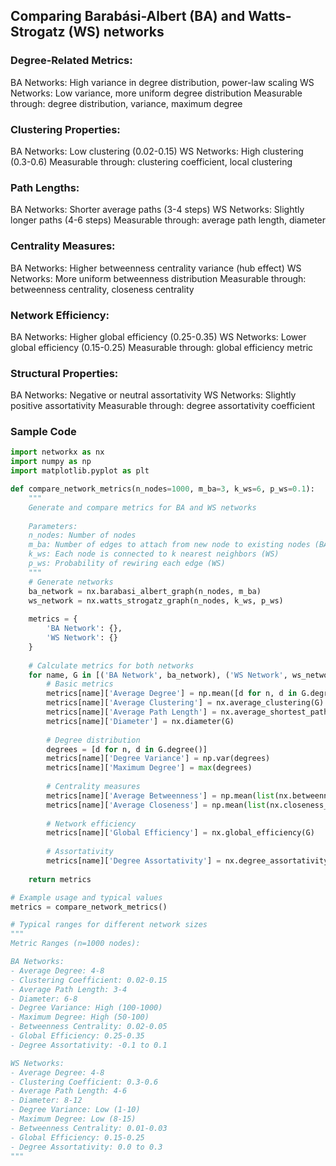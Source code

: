## Comparing Barabási-Albert (BA) and Watts-Strogatz (WS) networks


### Degree-Related Metrics:

BA Networks: High variance in degree distribution, power-law scaling
WS Networks: Low variance, more uniform degree distribution
Measurable through: degree distribution, variance, maximum degree


### Clustering Properties:

BA Networks: Low clustering (0.02-0.15)
WS Networks: High clustering (0.3-0.6)
Measurable through: clustering coefficient, local clustering


### Path Lengths:

BA Networks: Shorter average paths (3-4 steps)
WS Networks: Slightly longer paths (4-6 steps)
Measurable through: average path length, diameter


### Centrality Measures:

BA Networks: Higher betweenness centrality variance (hub effect)
WS Networks: More uniform betweenness distribution
Measurable through: betweenness centrality, closeness centrality


### Network Efficiency:

BA Networks: Higher global efficiency (0.25-0.35)
WS Networks: Lower global efficiency (0.15-0.25)
Measurable through: global efficiency metric


### Structural Properties:

BA Networks: Negative or neutral assortativity
WS Networks: Slightly positive assortativity
Measurable through: degree assortativity coefficient

### Sample Code

```python
import networkx as nx
import numpy as np
import matplotlib.pyplot as plt

def compare_network_metrics(n_nodes=1000, m_ba=3, k_ws=6, p_ws=0.1):
    """
    Generate and compare metrics for BA and WS networks
    
    Parameters:
    n_nodes: Number of nodes
    m_ba: Number of edges to attach from new node to existing nodes (BA)
    k_ws: Each node is connected to k nearest neighbors (WS)
    p_ws: Probability of rewiring each edge (WS)
    """
    # Generate networks
    ba_network = nx.barabasi_albert_graph(n_nodes, m_ba)
    ws_network = nx.watts_strogatz_graph(n_nodes, k_ws, p_ws)
    
    metrics = {
        'BA Network': {},
        'WS Network': {}
    }
    
    # Calculate metrics for both networks
    for name, G in [('BA Network', ba_network), ('WS Network', ws_network)]:
        # Basic metrics
        metrics[name]['Average Degree'] = np.mean([d for n, d in G.degree()])
        metrics[name]['Average Clustering'] = nx.average_clustering(G)
        metrics[name]['Average Path Length'] = nx.average_shortest_path_length(G)
        metrics[name]['Diameter'] = nx.diameter(G)
        
        # Degree distribution
        degrees = [d for n, d in G.degree()]
        metrics[name]['Degree Variance'] = np.var(degrees)
        metrics[name]['Maximum Degree'] = max(degrees)
        
        # Centrality measures
        metrics[name]['Average Betweenness'] = np.mean(list(nx.betweenness_centrality(G).values()))
        metrics[name]['Average Closeness'] = np.mean(list(nx.closeness_centrality(G).values()))
        
        # Network efficiency
        metrics[name]['Global Efficiency'] = nx.global_efficiency(G)
        
        # Assortativity
        metrics[name]['Degree Assortativity'] = nx.degree_assortativity_coefficient(G)
    
    return metrics

# Example usage and typical values
metrics = compare_network_metrics()

# Typical ranges for different network sizes
"""
Metric Ranges (n=1000 nodes):

BA Networks:
- Average Degree: 4-8
- Clustering Coefficient: 0.02-0.15
- Average Path Length: 3-4
- Diameter: 6-8
- Degree Variance: High (100-1000)
- Maximum Degree: High (50-100)
- Betweenness Centrality: 0.02-0.05
- Global Efficiency: 0.25-0.35
- Degree Assortativity: -0.1 to 0.1

WS Networks:
- Average Degree: 4-8
- Clustering Coefficient: 0.3-0.6
- Average Path Length: 4-6
- Diameter: 8-12
- Degree Variance: Low (1-10)
- Maximum Degree: Low (8-15)
- Betweenness Centrality: 0.01-0.03
- Global Efficiency: 0.15-0.25
- Degree Assortativity: 0.0 to 0.3
"""
```
